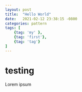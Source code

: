 ```yaml
---
layout: post
title:  "Hello World"
date:   2021-02-12 23:38:15 -0800
categories: pattern
tags: [
    {tag: 'my' },
    {tag: 'first'},
    {tag: 'tag'}
]
---
```


# testing

Lorem ipsum